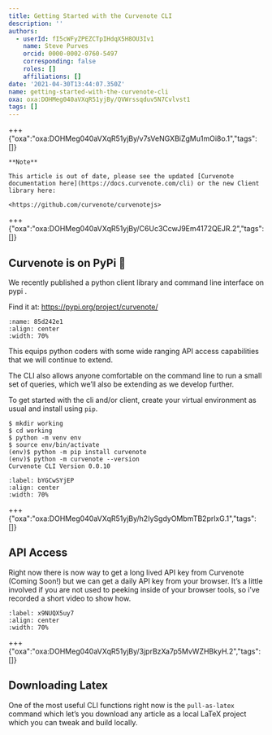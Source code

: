 ```yaml
---
title: Getting Started with the Curvenote CLI
description: ''
authors:
  - userId: fI5cWFyZPEZCTpIHdqX5H8OU3Iv1
    name: Steve Purves
    orcid: 0000-0002-0760-5497
    corresponding: false
    roles: []
    affiliations: []
date: '2021-04-30T13:44:07.350Z'
name: getting-started-with-the-curvenote-cli
oxa: oxa:DOHMeg040aVXqR51yjBy/QVWrssqduv5N7Cvlvst1
tags: []
---
```


+++ {"oxa":"oxa:DOHMeg040aVXqR51yjBy/v7sVeNGXBiZgMu1mOi8o.1","tags":[]}

````{danger}
**Note**

This article is out of date, please see the updated [Curvenote documentation here](https://docs.curvenote.com/cli) or the new Client library here:

<https://github.com/curvenote/curvenotejs>

````

+++ {"oxa":"oxa:DOHMeg040aVXqR51yjBy/C6Uc3CcwJ9Em4172QEJR.2","tags":[]}

## Curvenote is on PyPi 🐍

We recently published a python client library and command line interface on pypi .

Find it at: <https://pypi.org/project/curvenote/>

```{figure} images/DOHMeg040aVXqR51yjBy-whc7KFWpINYGFQS0eURD-v1.png
:name: 85d242e1
:align: center
:width: 70%
```

This equips python coders with some wide ranging API access capabilities that we will continue to extend.

The CLI also allows anyone comfortable on the command line to run a small set of queries, which we’ll also be extending as we develop further.

To get started with the cli and/or client, create your virtual environment as usual and install using `pip`.
```
$ mkdir working
$ cd working
$ python -m venv env
$ source env/bin/activate
(env)$ python -m pip install curvenote
(env)$ python -m curvenote --version
Curvenote CLI Version 0.0.10
```

```{iframe} https://www.loom.com/embed/8f54fdea81704346baf9be0186c484dc
:label: bYGCwSYjEP
:align: center
:width: 70%
```

+++ {"oxa":"oxa:DOHMeg040aVXqR51yjBy/h2IySgdyOMbmTB2prlxG.1","tags":[]}

## API Access

Right now there is now way to get a long lived API key from Curvenote (Coming Soon!) but we can get a daily API key from your browser. It’s a little involved if you are not used to peeking inside of your browser tools, so i’ve recorded a short video to show how.

```{iframe} https://www.loom.com/embed/d0f265e99c9645e19abf42342738dd6e
:label: x9NUQX5uy7
:align: center
:width: 70%
```

+++ {"oxa":"oxa:DOHMeg040aVXqR51yjBy/3jprBzXa7p5MvWZHBkyH.2","tags":[]}

## Downloading Latex

One of the most useful CLI functions right now is the `pull-as-latex` command which let’s you download any article as a local LaTeX project which you can tweak and build locally.

